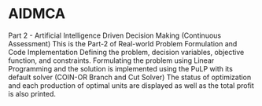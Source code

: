 # AIDMCA
Part 2 - Artificial Intelligence Driven Decision Making (Continuous Assessment) 
This is the Part-2 of Real-world Problem Formulation and Code Implementation
Defining the problem, decision variables, objective function, and constraints.
Formulating the problem using Linear Programming and the solution is implemented using the PuLP with its default solver (COIN-OR Branch and Cut Solver)
The status of optimization and each production of optimal units are displayed as well as the total profit is also printed.
